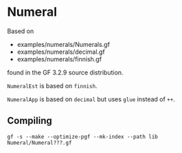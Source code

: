 Numeral
=======

Based on

  * examples/numerals/Numerals.gf
  * examples/numerals/decimal.gf
  * examples/numerals/finnish.gf

found in the GF 3.2.9 source distribution.

`NumeralEst` is based on `finnish`.

`NumeralApp` is based on `decimal` but uses `glue` instead of `++`.


Compiling
---------

    gf -s --make --optimize-pgf --mk-index --path lib Numeral/Numeral???.gf
